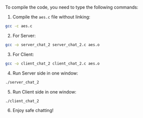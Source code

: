 To compile the code, you need to type the following commands:

1. Compile the `aes.c` file without linking:
```bash
gcc -c aes.c
```

2. For Server:
```bash
gcc -o server_chat_2 server_chat_2.c aes.o
```

3. For Client:
```bash
gcc -o client_chat_2 client_chat_2.c aes.o
```

4. Run Server side in one window:
```bash
./server_chat_2
```

5. Run Client side in one window:
```bash
./client_chat_2
```

6. Enjoy safe chatting!
